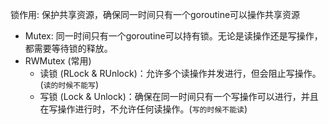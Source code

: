 锁作用: 保护共享资源，确保同一时间只有一个goroutine可以操作共享资源

- Mutex: 同一时间只有一个goroutine可以持有锁。无论是读操作还是写操作，都需要等待锁的释放。
- RWMutex (常用)
  - 读锁 (RLock & RUnlock)：允许多个读操作并发进行，但会阻止写操作。(`读的时候不能写`)
  - 写锁 (Lock & Unlock)：确保在同一时间只有一个写操作可以进行，并且在写操作进行时，不允许任何读操作。(`写的时候不能读`)
